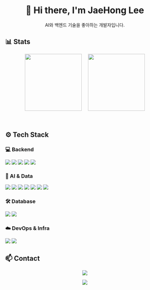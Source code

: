 <h1 align="center">👋 Hi there, I'm JaeHong Lee</h1>
<p align="center">
  AI와 백엔드 기술을 좋아하는 개발자입니다.
</p>

## 📊 Stats  

<p align="center">
  <img src="https://github-readme-stats.vercel.app/api?username=jaehong9809&include_all_commits=true&count_private=true&hide_border=true&title_color=6DB33F" height="180" />
  &nbsp;&nbsp;&nbsp;
  <img src="http://mazassumnida.wtf/api/v2/generate_badge?boj=jhcoding" height="180" />
</p>

<br/>

## ⚙️ Tech Stack  

### 💻 Backend  
<p>
  <img src="https://img.shields.io/badge/Java-007396?style=flat&logo=openjdk&logoColor=white"/>
  <img src="https://img.shields.io/badge/SpringBoot-6DB33F?style=flat&logo=SpringBoot&logoColor=white"/>
  <img src="https://img.shields.io/badge/Python-3776AB?style=flat&logo=Python&logoColor=white"/>
  <img src="https://img.shields.io/badge/FastAPI-009688?style=flat&logo=FastAPI&logoColor=white"/>
  <img src="https://img.shields.io/badge/Django-092E20?style=flat&logo=django&logoColor=white"/>
</p>

### 🧠 AI & Data  
<p>
  <img src="https://img.shields.io/badge/PyTorch-EE4C2C?style=flat&logo=pytorch&logoColor=white"/>
  <img src="https://img.shields.io/badge/Scikit--Learn-F7931E?style=flat&logo=scikit-learn&logoColor=white"/>
  <img src="https://img.shields.io/badge/Numpy-013243?style=flat&logo=numpy&logoColor=white"/>
  <img src="https://img.shields.io/badge/Pandas-150458?style=flat&logo=pandas&logoColor=white"/>
  <img src="https://img.shields.io/badge/OpenAI-412991?style=flat&logo=openai&logoColor=white"/>
  <img src="https://img.shields.io/badge/LangChain-2E8B57?style=flat&logo=chainlink&logoColor=white"/>
  <img src="https://img.shields.io/badge/ChromaDB-FF8C00?style=flat&logo=sqlite&logoColor=white"/>
</p>

### 🛠️ Database  
<p>
  <img src="https://img.shields.io/badge/MySQL-4479A1?style=flat&logo=MySQL&logoColor=white"/>
  <img src="https://img.shields.io/badge/Redis-DC382D?style=flat&logo=redis&logoColor=white"/>
</p>

### ☁️ DevOps & Infra  
<p>
  <img src="https://img.shields.io/badge/Docker-2496ED?style=flat&logo=Docker&logoColor=white"/>
  <img src="https://img.shields.io/badge/AWS-232F3E?style=flat&logo=Amazon-AWS&logoColor=white"/>
</p>

## 📫 Contact  
<p align="center">
  <a href="mailto:jaehong9809@gmail.com">
    <img src="https://img.shields.io/badge/Gmail-D14836?style=flat&logo=gmail&logoColor=white"/>
  </a>
<br/>

<p align="center">
  <img src="https://komarev.com/ghpvc/?username=jaehong9809&color=6DB33F&style=flat-square" />
</p>
